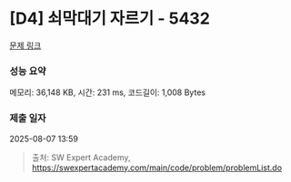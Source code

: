 # [D4] 쇠막대기 자르기 - 5432 

[문제 링크](https://swexpertacademy.com/main/code/problem/problemDetail.do?contestProbId=AWVl47b6DGMDFAXm) 

### 성능 요약

메모리: 36,148 KB, 시간: 231 ms, 코드길이: 1,008 Bytes

### 제출 일자

2025-08-07 13:59



> 출처: SW Expert Academy, https://swexpertacademy.com/main/code/problem/problemList.do